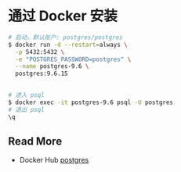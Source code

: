 # 通过 Docker 安装



```bash
# 启动，默认账户: postgres/postgres
$ docker run -d --restart=always \
  -p 5432:5432 \
  -e "POSTGRES_PASSWORD=postgres" \
  --name postgres-9.6 \
  postgres:9.6.15
  

# 进入 psql
$ docker exec -it postgres-9.6 psql -U postgres
# 退出 psql
\q
```



## Read More

- Docker Hub [postgres](https://hub.docker.com/_/postgres)